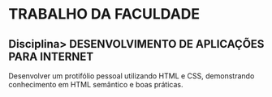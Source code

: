 <h1>TRABALHO DA FACULDADE</h1>
<h2>Disciplina> DESENVOLVIMENTO DE APLICAÇÕES PARA INTERNET</h2>
<P>Desenvolver um protifólio pessoal utilizando HTML e CSS, demonstrando conhecimento em HTML  semântico e boas práticas.</P>
